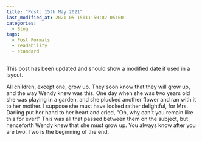 ```yaml
---
title: "Post: 15th May 2021"
last_modified_at: 2021-05-15T11:50:02-05:00
categories:
  - Blog
tags:
  - Post Formats
  - readability
  - standard
---
```


This post has been updated and should show a modified date if used in a layout.

All children, except one, grow up. They soon know that they will grow up, and the way Wendy knew was this.
One day when she was two years old she was playing in a garden, and she plucked another flower and ran with it to her mother. 
I suppose she must have looked rather delightful, for Mrs. Darling put her hand to her heart and cried, 
"Oh, why can't you remain like this for ever!" This was all that passed between them on the subject, but henceforth Wendy knew that she must grow up. 
You always know after you are two. Two is the beginning of the end.
